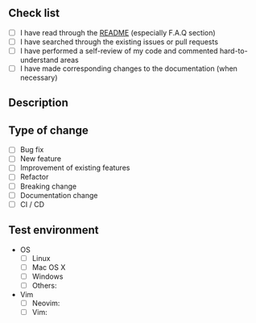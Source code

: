 <!-- Check all that apply [x] -->

## Check list

- [ ] I have read through the [README](https://github.com/wfxr/minimap.vim/blob/master/README.md) (especially F.A.Q section)
- [ ] I have searched through the existing issues or pull requests
- [ ] I have performed a self-review of my code and commented hard-to-understand areas
- [ ] I have made corresponding changes to the documentation (when necessary)

## Description

<!-- Please include a summary of the change(and the related issue if any). Please also include relevant motivation and context when necessary. -->

## Type of change

- [ ] Bug fix
- [ ] New feature
- [ ] Improvement of existing features
- [ ] Refactor
- [ ] Breaking change
- [ ] Documentation change
- [ ] CI / CD

## Test environment

- OS
    - [ ] Linux
    - [ ] Mac OS X
    - [ ] Windows
    - [ ] Others:
- Vim
    - [ ] Neovim: <Version>
    - [ ] Vim: <Version>
